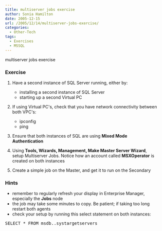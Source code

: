 ```yaml
---
title: multiserver jobs exercise
author: Sonia Hamilton
date: 2005-12-15
url: /2005/12/14/multiserver-jobs-exercise/
categories:
  - Other-Tech
tags:
  - Exercises
  - MSSQL
---
```

multiserver jobs exercise
<!--more-->
### Exercise

  1. Have a second instance of SQL Server running, either by: 
      * installing a second instance of SQL Server
      * starting up a second Virtual PC
  2. If using Virtual PC's, check that you have network connectivity between both VPC's: 
      * ipconfig
      * ping<!--more-->

  3. Ensure that both instances of SQL are using **Mixed Mode Authentication**
  4. Using **Tools, Wizards, Management, Make Master Server Wizard**, setup Multiserver Jobs. Notice how an account called **MSXOperator** is created on both instances
  5. Create a simple job on the Master, and get it to run on the Secondary

### Hints

  * remember to regularly refresh your display in Enterprise Manager, especially the **Jobs** node
  * the job may take some minutes to copy. Be patient; if taking too long restart both agents
  * check your setup by running this select statement on both instances:

<pre>SELECT * FROM msdb..systargetservers</pre>
